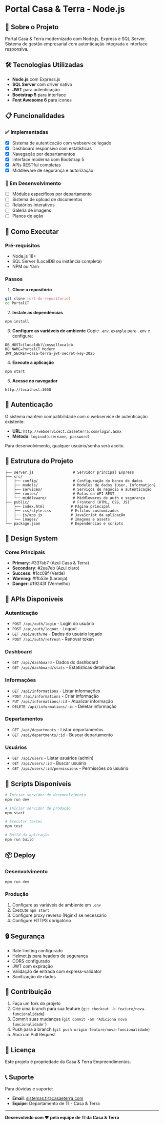 # Portal Casa & Terra - Node.js

## 🚀 Sobre o Projeto

Portal Casa & Terra modernizado com Node.js, Express e SQL Server. Sistema de gestão empresarial com autenticação integrada e interface responsiva.

## 🛠️ Tecnologias Utilizadas

- **Node.js** com Express.js
- **SQL Server** com driver nativo
- **JWT** para autenticação
- **Bootstrap 5** para interface
- **Font Awesome 6** para ícones

## 📋 Funcionalidades

### ✅ Implementadas
- [x] Sistema de autenticação com webservice legado
- [x] Dashboard responsivo com estatísticas
- [x] Navegação por departamentos
- [x] Interface moderna com Bootstrap 5
- [x] APIs RESTful completas
- [x] Middleware de segurança e autorização

### 🔄 Em Desenvolvimento
- [ ] Módulos específicos por departamento
- [ ] Sistema de upload de documentos
- [ ] Relatórios interativos
- [ ] Galeria de imagens
- [ ] Planos de ação

## 🚀 Como Executar

### Pré-requisitos
- Node.js 18+ 
- SQL Server (LocalDB ou instância completa)
- NPM ou Yarn

### Passos

1. **Clone o repositório**
```bash
git clone [url-do-repositorio]
cd PortalCT
```

2. **Instale as dependências**
```bash
npm install
```

3. **Configure as variáveis de ambiente**
Copie `.env.example` para `.env` e configure:
```env
DB_HOST=(localdb)\\mssqllocaldb
DB_NAME=PortalCT_Modern
JWT_SECRET=casa-terra-jwt-secret-key-2025
```

4. **Execute a aplicação**
```bash
npm start
```

5. **Acesse no navegador**
```
http://localhost:3000
```

## 🔐 Autenticação

O sistema mantém compatibilidade com o webservice de autenticação existente:
- **URL**: `http://webservicect.casaeterra.com/login.asmx`
- **Método**: `loginad(username, password)`

Para desenvolvimento, qualquer usuário/senha será aceito.

## 📁 Estrutura do Projeto

```
├── server.js                  # Servidor principal Express
├── src/
│   ├── config/                # Configuração do banco de dados
│   ├── models/                # Modelos de dados (User, Information)
│   ├── services/              # Serviços de negócio e autenticação
│   ├── routes/                # Rotas da API REST
│   └── middleware/            # Middlewares de auth e segurança
├── public/                    # Frontend (HTML, CSS, JS)
│   ├── index.html            # Página principal
│   ├── css/style.css         # Estilos customizados
│   ├── js/app.js             # JavaScript da aplicação
│   └── images/               # Imagens e assets
└── package.json              # Dependências e scripts
```

## 🎨 Design System

### Cores Principais
- **Primary**: #337ab7 (Azul Casa & Terra)
- **Secondary**: #2ea7eb (Azul claro)
- **Success**: #1cc09f (Verde)
- **Warning**: #ffb53e (Laranja)
- **Danger**: #f9243f (Vermelho)

## 🔄 APIs Disponíveis

### Autenticação
- `POST /api/auth/login` - Login do usuário
- `POST /api/auth/logout` - Logout
- `GET /api/auth/me` - Dados do usuário logado
- `POST /api/auth/refresh` - Renovar token

### Dashboard
- `GET /api/dashboard` - Dados do dashboard
- `GET /api/dashboard/stats` - Estatísticas detalhadas

### Informações
- `GET /api/informations` - Listar informações
- `POST /api/informations` - Criar informação
- `PUT /api/informations/:id` - Atualizar informação
- `DELETE /api/informations/:id` - Deletar informação

### Departamentos
- `GET /api/departments` - Listar departamentos
- `GET /api/departments/:id` - Buscar departamento

### Usuários
- `GET /api/users` - Listar usuários (admin)
- `GET /api/users/:id` - Buscar usuário
- `GET /api/users/:id/permissions` - Permissões do usuário

## 🧪 Scripts Disponíveis

```bash
# Iniciar servidor de desenvolvimento
npm run dev

# Iniciar servidor de produção
npm start

# Executar testes
npm test

# Build da aplicação
npm run build
```

## 📦 Deploy

### Desenvolvimento
```bash
npm run dev
```

### Produção
1. Configure as variáveis de ambiente em `.env`
2. Execute `npm start`
3. Configure proxy reverso (Nginx) se necessário
4. Configure HTTPS obrigatório

## 🔒 Segurança

- Rate limiting configurado
- Helmet.js para headers de segurança
- CORS configurado
- JWT com expiração
- Validação de entrada com express-validator
- Sanitização de dados

## 🤝 Contribuição

1. Faça um fork do projeto
2. Crie uma branch para sua feature (`git checkout -b feature/nova-funcionalidade`)
3. Commit suas mudanças (`git commit -am 'Adiciona nova funcionalidade'`)
4. Push para a branch (`git push origin feature/nova-funcionalidade`)
5. Abra um Pull Request

## 📝 Licença

Este projeto é propriedade da Casa & Terra Empreendimentos.

## 📞 Suporte

Para dúvidas e suporte:
- **Email**: sistemas.ti@casaeterra.com
- **Equipe**: Departamento de TI - Casa & Terra

---

**Desenvolvido com ❤️ pela equipe de TI da Casa & Terra**
